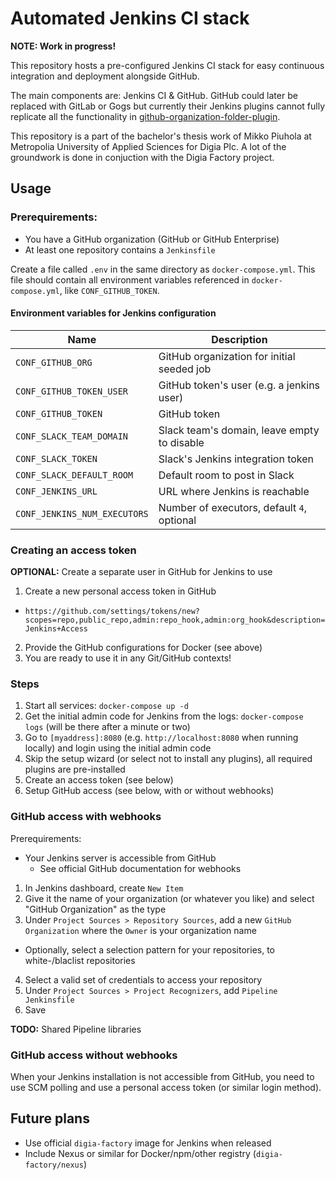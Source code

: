 # Automated Jenkins CI stack

**NOTE: Work in progress!**

This repository hosts a pre-configured Jenkins CI stack for easy
continuous integration and deployment alongside GitHub.

The main components are: Jenkins CI & GitHub. GitHub could later
be replaced with GitLab or Gogs but currently their Jenkins plugins
cannot fully replicate all the functionality in
[github-organization-folder-plugin](https://github.com/jenkinsci/github-organization-folder-plugin).

This repository is a part of the bachelor's thesis work of
Mikko Piuhola at Metropolia University of Applied Sciences for Digia Plc.
A lot of the groundwork is done in conjuction with the Digia Factory project.

## Usage

### Prerequirements:

- You have a GitHub organization (GitHub or GitHub Enterprise)
- At least one repository contains a `Jenkinsfile`

Create a file called `.env` in the same directory as `docker-compose.yml`.
This file should contain all environment variables
referenced in `docker-compose.yml`, like `CONF_GITHUB_TOKEN`.

#### Environment variables for Jenkins configuration

| Name                         | Description                                 |
|------------------------------|---------------------------------------------|
| `CONF_GITHUB_ORG`            | GitHub organization for initial seeded job  |
| `CONF_GITHUB_TOKEN_USER`     | GitHub token's user (e.g. a jenkins user)   |
| `CONF_GITHUB_TOKEN`          | GitHub token                                |
| `CONF_SLACK_TEAM_DOMAIN`     | Slack team's domain, leave empty to disable |
| `CONF_SLACK_TOKEN`           | Slack's Jenkins integration token           |
| `CONF_SLACK_DEFAULT_ROOM`    | Default room to post in Slack               |
| `CONF_JENKINS_URL`           | URL where Jenkins is reachable              |
| `CONF_JENKINS_NUM_EXECUTORS` | Number of executors, default `4`, optional  |

### Creating an access token

**OPTIONAL:** Create a separate user in GitHub for Jenkins to use

1. Create a new personal access token in GitHub
  - `https://github.com/settings/tokens/new?scopes=repo,public_repo,admin:repo_hook,admin:org_hook&description=Jenkins+Access`
2. Provide the GitHub configurations for Docker (see above)
3. You are ready to use it in any Git/GitHub contexts!

### Steps

1. Start all services: `docker-compose up -d`
2. Get the initial admin code for Jenkins from the logs:
`docker-compose logs` (will be there after a minute or two)
3. Go to `[myaddress]:8080` (e.g. `http://localhost:8080` when running locally)
and login using the initial admin code
4. Skip the setup wizard (or select not to install any plugins),
all required plugins are pre-installed
5. Create an access token (see below)
6. Setup GitHub access (see below, with or without webhooks)

### GitHub access with webhooks

Prerequirements:
- Your Jenkins server is accessible from GitHub
  - See official GitHub documentation for webhooks

1. In Jenkins dashboard, create `New Item`
2. Give it the name of your organization (or whatever you like)
and select "GitHub Organization" as the type
3. Under `Project Sources > Repository Sources`, add a new `GitHub Organization`
where the `Owner` is your organization name
  - Optionally, select a selection pattern for your repositories,
  to white-/blaclist repositories
4. Select a valid set of credentials to access your repository
5. Under `Project Sources > Project Recognizers`, add `Pipeline Jenkinsfile`
6. Save

**TODO:** Shared Pipeline libraries

### GitHub access without webhooks

When your Jenkins installation is not accessible from GitHub,
you need to use SCM polling and use a personal access token
(or similar login method).

## Future plans

- Use official `digia-factory` image for Jenkins when released
- Include Nexus or similar for Docker/npm/other registry (`digia-factory/nexus`)


